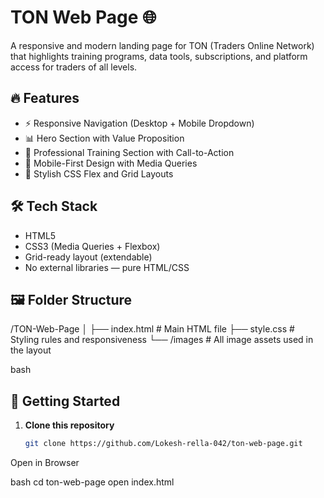 # TON Web Page 🌐

A responsive and modern landing page for TON (Traders Online Network) that highlights training programs, data tools, subscriptions, and platform access for traders of all levels.

## 🔥 Features

- ⚡ Responsive Navigation (Desktop + Mobile Dropdown)
- 📊 Hero Section with Value Proposition
- 🎯 Professional Training Section with Call-to-Action
- 📱 Mobile-First Design with Media Queries
- 🎨 Stylish CSS Flex and Grid Layouts

## 🛠️ Tech Stack

- HTML5
- CSS3 (Media Queries + Flexbox)
- Grid-ready layout (extendable)
- No external libraries — pure HTML/CSS

## 🖼️ Folder Structure

/TON-Web-Page
│
├── index.html # Main HTML file
├── style.css # Styling rules and responsiveness
└── /images # All image assets used in the layout

bash

## 🚀 Getting Started

1. **Clone this repository**
   ```bash
   git clone https://github.com/Lokesh-rella-042/ton-web-page.git
Open in Browser

bash
cd ton-web-page
open index.html
